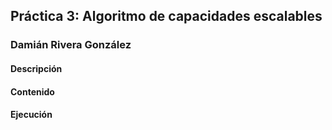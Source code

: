 ## Práctica 3: Algoritmo de capacidades escalables
### Damián Rivera González

#### Descripción



#### Contenido



#### Ejecución



